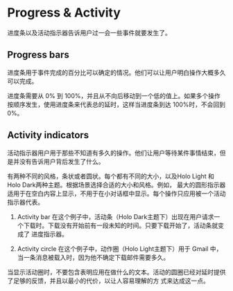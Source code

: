 # Progress & Activity
进度条以及活动指示器告诉用户过一会一些事件就要发生了。

## Progress bars
进度条用于事件完成的百分比可以确定的情况。他们可以让用户明白操作大概多久可以完成。

进度条需要从 0% 到 100%，并且从不向后移动到一个低的值上。如果多个操作按顺序发生，使用进度条来代表总的延时，这样当进度条到达
100%时，不会回到0%。

## Activity indicators
活动指示器用户用于那些不知道有多久的操作。他们让用户等待某件事情结束，但是并没有告诉用户背后发生了什么。

有两种不同的风格，条状或者圆状。每个都有不同的大小，以及Holo Light 和 Holo Dark两种主题。根据场景选择合适的大小和风格。例如，
最大的圆形指示器适用于在空白内容上显示，不用于在小对话框中显示。每个操作只应用被一个活动指示器代表。

1. Activity bar
在这个例子中，活动条（Holo Dark主题下）出现在用户请求一个下载时。下载没有开始前有一段未知的时间。只要下载开始了，活动条就变成了
进度指示器。

2. Activity circle
在这个例子中，动作圈（Holo Light主题下）用于 Gmail 中，当一条消息被载入时，因为他不确定下载邮件需要多久。

当显示活动圈时，不要包含表明应用在做什么的文本。活动的圆圈已经对延时提供了足够的反馈，并且以最小的代价，以让人容易理解的方
式来达成这一点。
